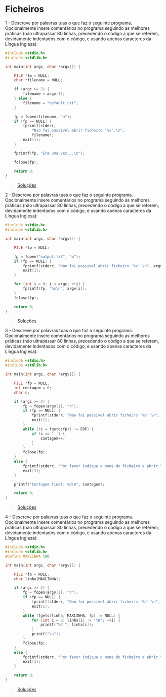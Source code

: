 # Ficheiros

1 - Descreve por palavras tuas o que faz o seguinte programa. Opcionalmente
insere comentários no programa seguindo as melhores práticas (não ultrapassar
80 linhas, precedendo o código a que se referem, devidamente indentados com o
código, e usando apenas caracteres da Língua Inglesa):

```c
#include <stdio.h>
#include <stdlib.h>

int main(int argc, char *argv[]) {

    FILE *fp = NULL;
    char *filename = NULL;

    if (argc >= 2) {
        filename = argv[1];
    } else {
        filename = "default.txt";
    }

    fp = fopen(filename, "a");
    if (fp == NULL) {
        fprintf(stderr,
            "Nao foi possivel abrir ficheiro '%s'.\n",
            filename);
        exit(1);
    }

    fprintf(fp, "Era uma vez...\n");

    fclose(fp);

    return 0;
}
```

> [Soluções](../solucoes/13_ficheiros/01.md)

2 - Descreve por palavras tuas o que faz o seguinte programa. Opcionalmente
insere comentários no programa seguindo as melhores práticas (não ultrapassar
80 linhas, precedendo o código a que se referem, devidamente indentados com o
código, e usando apenas caracteres da Língua Inglesa):

```c
#include <stdio.h>
#include <stdlib.h>

int main(int argc, char *argv[]) {

    FILE *fp = NULL;

    fp = fopen("output.txt", "w");
    if (fp == NULL) {
        fprintf(stderr, "Nao foi possivel abrir ficheiro '%s'.\n", argv[1]);
        exit(1);
    }

    for (int i = 0; i < argc; ++i) {
        fprintf(fp, "%s\n", argv[i]);
    }
    fclose(fp);

    return 0;
}
```

> [Soluções](../solucoes/13_ficheiros/02.md)

3 - Descreve por palavras tuas o que faz o seguinte programa. Opcionalmente
insere comentários no programa seguindo as melhores práticas (não ultrapassar
80 linhas, precedendo o código a que se referem, devidamente indentados com o
código, e usando apenas caracteres da Língua Inglesa):

```c
#include <stdio.h>
#include <stdlib.h>

int main(int argc, char *argv[]) {

    FILE *fp = NULL;
    int contagem = 0;
    char c;

    if (argc >= 2) {
        fp = fopen(argv[1], "r");
        if (fp == NULL) {
            fprintf(stderr, "Nao foi possivel abrir ficheiro '%s'.\n", argv[1]);
            exit(1);
        }
        while ((c = fgetc(fp)) != EOF) {
            if (c == ' ') {
                contagem++;
            }
        }
        fclose(fp);
    }
    else {
        fprintf(stderr, "Por favor indique o nome do ficheiro a abrir.\n");
        exit(1);
    }

    printf("Contagem final: %d\n", contagem);

    return 0;
}
```

> [Soluções](../solucoes/13_ficheiros/03.md)

4 - Descreve por palavras tuas o que faz o seguinte programa. Opcionalmente
insere comentários no programa seguindo as melhores práticas (não ultrapassar
80 linhas, precedendo o código a que se referem, devidamente indentados com o
código, e usando apenas caracteres da Língua Inglesa):

```c
#include <stdio.h>
#include <stdlib.h>
#define MAXLINHA 500

int main(int argc, char *argv[]) {

    FILE *fp = NULL;
    char linha[MAXLINHA];

    if (argc >= 2) {
        fp = fopen(argv[1], "r");
        if (fp == NULL) {
            fprintf(stderr, "Nao foi possivel abrir ficheiro '%s'.\n", argv[1]);
            exit(1);
        }
        while (fgets(linha, MAXLINHA, fp) != NULL) {
            for (int i = 0; linha[i] != '\0'; ++i) {
                printf("%d ", linha[i]);
            }
            printf("\n");
        }
        fclose(fp);
    }
    else {
        fprintf(stderr, "Por favor indique o nome do ficheiro a abrir.\n");
        exit(1);
    }

    return 0;
}
```

> [Soluções](../solucoes/13_ficheiros/04.md)
